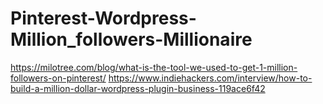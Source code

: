 # Pinterest-Wordpress-Million_followers-Millionaire
https://milotree.com/blog/what-is-the-tool-we-used-to-get-1-million-followers-on-pinterest/  https://www.indiehackers.com/interview/how-to-build-a-million-dollar-wordpress-plugin-business-119ace6f42
